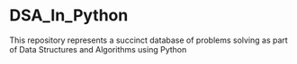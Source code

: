 # DSA_In_Python
This repository represents a succinct database of problems solving as part of Data Structures and Algorithms using Python 
